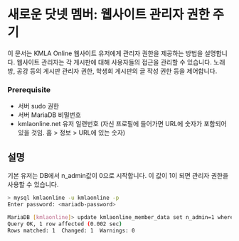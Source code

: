 # 새로운 닷넷 멤버: 웹사이트 관리자 권한 주기

이 문서는 KMLA Online 웹사이트 유저에게 관리자 권한을 제공하는 방법을 설명합니다. 웹사이트 관리자는 각 게시판에 대해 사용자들의 접근을 관리할 수 있습니다. 노래방, 공강 등의 게시판 관리자 권한, 학생회 게시판의 글 작성 권한 등을 제어합니다. 

### Prerequisite
* 서버 sudo 권한
* 서버 MariaDB 비밀번호
* kmlaonline.net 유저 일련번호 (자신 프로필에 들어가면 URL에 숫자가 포함되어 있을 것임. 홈 > 정보 > URL에 있는 숫자)

## 설명

기본 유저는 DB에서 n_admin값이 0으로 시작합니다. 이 값이 1이 되면 관리자 권한을 사용할 수 있습니다. 

```bash
> mysql kmlaonline -u kmlaonline -p
Enter password: <mariadb-password>

MariaDB [kmlaonline]> update kmlaonline_member_data set n_admin=1 where n_id=<user-id>;
Query OK, 1 row affected (0.002 sec)
Rows matched: 1  Changed: 1  Warnings: 0
```